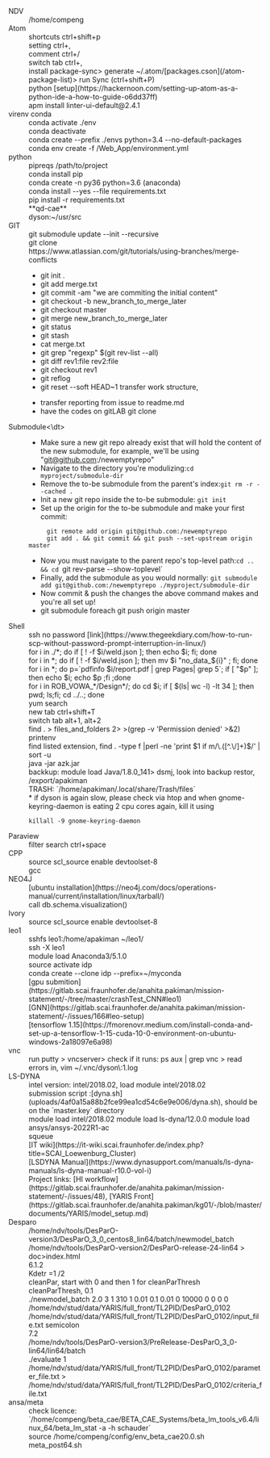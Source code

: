 <dl>
<dt>NDV</dt>
<dd>/home/compeng</dd>


<dt>Atom</dt>
<dd>shortcuts	 	ctrl+shift+p</dd>
<dd>setting		ctrl+,</dd>
<dd>comment		ctrl+/</dd>
<dd>switch tab		ctrl+,</dd>
<dd>install package-sync> generate  ~/.atom/[packages.cson](/atom-package-list)> run Sync (ctrl+shift+P) </dd>
<dd> python [setup](https://hackernoon.com/setting-up-atom-as-a-python-ide-a-how-to-guide-o6dd37ff) </dd>
<dd> apm install linter-ui-default@2.4.1 </dd>

<dt>virenv conda</dt>
  <dd>conda activate ./env</dd>
  <dd>conda deactivate</dd>
  <dd>conda create --prefix ./envs python=3.4 --no-default-packages</dd>
  <dd>conda env create -f <path>/Web_App/environment.yml</dd>

<dt>python</dt>
  <dd>pipreqs /path/to/project</dd>
  <dd>conda install pip</dd>
  <dd>conda create -n py36 python=3.6 (anaconda)</dd>
  <dd>conda install --yes --file requirements.txt </dd>

  <dd>pip install -r requirements.txt</dd>

  <dd>**qd-cae**
      <dd>dyson:~/usr/src</dd>

</dd>

<dt>GIT</dt>
  <dd>git submodule update --init --recursive</dd>
  <dd>git clone </dd>
  <dd>https://www.atlassian.com/git/tutorials/using-branches/merge-conflicts

* git init .
* git add merge.txt
* git commit -am "we are commiting the initial content"
* git checkout -b new_branch_to_merge_later
* git checkout master
* git merge new_branch_to_merge_later
* git status
* git stash
* cat merge.txt
* git grep "regexp" $(git rev-list --all)
* git diff rev1:file rev2:file
* git checkout rev1
* git reflog
* git reset --soft HEAD~1
transfer work structure, 
 - transfer reporting from issue to readme.md
 - have the codes on gitLAB
git clone </dd>


  <dt>Submodule<\dt>
  <dd>

* Make sure a new git repo already exist that will hold the content of the new submodule, for example, we'll be using "git@github.com:/newemptyrepo"
* Navigate to the directory you're modulizing:`cd myproject/submodule-dir`
* Remove the to-be submodule from the parent's index:`git rm -r --cached .`
* Init a new git repo inside the to-be submodule: `git init`
* Set up the origin for the to-be submodule and make your first commit:
```
     git remote add origin git@github.com:/newemptyrepo
     git add . && git commit && git push --set-upstream origin master
```
* Now you must navigate to the parent repo's top-level path:`cd .. && cd `git rev-parse --show-toplevel`
* Finally, add the submodule as you would normally: `git submodule add git@github.com:/newemptyrepo ./myproject/submodule-dir`
* Now commit & push the changes the above command makes and you're all set up!
* git submodule foreach git push origin master
</dd>

<dt>Shell</dt>

  <dd>ssh no password [link](https://www.thegeekdiary.com/how-to-run-scp-without-password-prompt-interruption-in-linux/)
  <dd> for i in ./*; do if [ ! -f $i/weld.json ]; then echo $i; fi; done </dd>
  <dd>for i in *; do if [ ! -f $i/weld.json ]; then mv  $i "no_data_${i}" ; fi; done</dd>
  <dd>for i in *; do p=`pdfinfo $i/report.pdf | grep Pages| grep 5`; if [ "$p" ]; then echo $i; echo $p ;fi ;done</dd>
  <dd>for i in ROB_VOWA_*/Design*/; do cd $i; if [ $(ls| wc -l) -lt 34 ]; then pwd; ls;fi; cd ../..;  done</dd>
  <dd> yum search </dd>
  <dd>new tab		ctrl+shift+T</dd>
  <dd>switch tab 	alt+1, alt+2</dd>
  <dd>find . &gt; files_and_folders 2&gt; &gt;(grep -v 'Permission denied' &gt;&amp;2)</dd>
  <dd>printenv</dd>
  <dd>find listed extension, find . -type f |perl -ne 'print $1 if m/\.([^.\/]+)$/' | sort -u</dd>
  <dd>java -jar azk.jar</dd>
  <dd>backkup: module load Java/1.8.0_141> dsmj, look into backup restor, /export/apakiman</dd>
  <dd>TRASH: `/home/apakiman/.local/share/Trash/files`</dd>
  <dd>
* if dyson is again slow, please check via htop and when gnome-keyring-daemon is eating 2 cpu cores again, kill it using

```
killall -9 gnome-keyring-daemon
```
</dd>


<dt>Paraview</dt>
  <dd>filter search	 ctrl+space</dd>

<dt>CPP</dt>
  <dd>source scl_source enable devtoolset-8</dd>
  <dd>gcc </dd>

<dt>NEO4J</dt>
  <dd>[ubuntu installation](https://neo4j.com/docs/operations-manual/current/installation/linux/tarball/)
  </dd>
  <dd>call db.schema.visualization()</dd>

<dt>Ivory</dt>
 <dd>source scl_source enable devtoolset-8</dd>

<dt>leo1</dt>
 <dd>sshfs leo1:/home/apakiman ~/leo1/</dd>
 <dd>ssh -X leo1</dd>
 <dd>module load Anaconda3/5.1.0</dd>
 <dd>source activate idp</dd>
 <dd>conda create --clone idp --prefix=~/myconda</dd>
 <dd> [gpu submition](https://gitlab.scai.fraunhofer.de/anahita.pakiman/mission-statement/-/tree/master/crashTest_CNN#leo1)</dd>
<dd> [GNN](https://gitlab.scai.fraunhofer.de/anahita.pakiman/mission-statement/-/issues/166#leo-setup)</dd>
<dd>[tensorflow 1.15](https://fmorenovr.medium.com/install-conda-and-set-up-a-tensorflow-1-15-cuda-10-0-environment-on-ubuntu-windows-2a18097e6a98)</dd>


<dt>vnc</dt>
 <dd>run putty > vncserver> check if it runs: ps aux | grep vnc > read errors in,  vim ~/.vnc/dyson\:1.log</dd>

<dt>LS-DYNA</dt>
 <dd> intel version: intel/2018.02, load module intel/2018.02</dd>
 <dd> submission script :[dyna.sh](uploads/4af0a15a88b2fce99ea1cd54c6e9e006/dyna.sh), should be on the `master.key` directory </dd>
 <dd>module load intel/2018.02
module load  ls-dyna/12.0.0
module load ansys/ansys-2022R1-ac</dd>
 <dd> squeue </dd>
 <dd>[IT wiki](https://it-wiki.scai.fraunhofer.de/index.php?title=SCAI_Loewenburg_Cluster)</dd>
 <dd>[LSDYNA Manual](https://www.dynasupport.com/manuals/ls-dyna-manuals/ls-dyna-manual-r10.0-vol-i)</dd>
 <dd> Project links: [HI workflow](https://gitlab.scai.fraunhofer.de/anahita.pakiman/mission-statement/-/issues/48), [YARIS Front](https://gitlab.scai.fraunhofer.de/anahita.pakiman/kg01/-/blob/master/documents/YARIS/model_setup.md)



<dt>Desparo</dt>
<dd>/home/ndv/tools/DesParO-version3/DesParO_3_0_centos8_lin64/batch/newmodel_batch</dd>
<dd>/home/ndv/tools/DesParO-version2/DesParO-release-24-lin64 > doc>index.html </dd>
<dd>6.1.2</dd>
<dd>Kdetr =1 /2</dd>
<dd>cleanPar, start with 0 and then 1 for cleanParThresh</dd>
<dd>cleanParThresh, 0.1</dd>
<dd>./newmodel_batch 2.0 3 1 310 1 0.01 0.1 0.01 0 10000 0 0 0 0 /home/ndv/stud/data/YARIS/full_front/TL2PID/DesParO_0102 /home/ndv/stud/data/YARIS/full_front/TL2PID/DesParO_0102/input_file.txt semicolon</dd>
<dd>7.2</dd>
<dd>/home/ndv/tools/DesParO-version3/PreRelease-DesParO_3_0-lin64/lin64/batch</dd>
<dd>./evaluate 1 /home/ndv/stud/data/YARIS/full_front/TL2PID/DesParO_0102/parameter_file.txt > /home/ndv/stud/data/YARIS/full_front/TL2PID/DesParO_0102/criteria_file.txt</dd>


<dt>ansa/meta</dt>
 <dd>check licence: `/home/compeng/beta_cae/BETA_CAE_Systems/beta_lm_tools_v6.4/linux_64/beta_lm_stat -a -h schauder`</dd>
<dd>source /home/compeng/config/env_beta_cae20.0.sh</dd>
<dd>meta_post64.sh</dd>

</dl>
